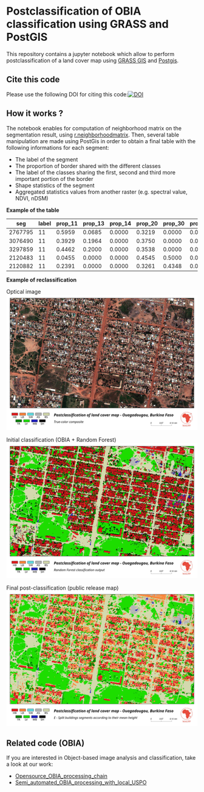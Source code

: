 # Postclassification of OBIA classification using GRASS and PostGIS

This repository contains a jupyter notebook which allow to perform postclassification of a land cover map using [GRASS GIS](https://grass.osgeo.org/) and [Postgis](https://postgis.net/). 

## Cite this code
Please use the following DOI for citing this code:[![DOI](https://zenodo.org/badge/123937139.svg)](https://zenodo.org/badge/latestdoi/123937139)

## How it works ?
The notebook enables for computation of neighborhood matrix on the segmentation result, using [r.neighborhoodmatrix](https://grass.osgeo.org/grass74/manuals/addons/r.neighborhoodmatrix.html). Then, several table manipulation are made using PostGis in order to obtain a final table with the following informations for each segment:

* The label of the segment
* The proportion of border shared with the different classes
* The label of the classes sharing the first, second and third more important portion of the border
* Shape statistics of the segment
* Aggregated statistics values from another raster (e.g. spectral value, NDVI, nDSM)

 __Example of the table__
  
|seg|label|prop_11|prop_13|prop_14|prop_20|prop_30|prop_31|prop_41|prop_51|first_label|second_label|third_label|area|perimeter|compact_circle|compact_square|fd|ndsm_min|ndsm_max|ndsm_mean|ndsm_stddev|ndsm_median|ndvi_min|ndvi_max|ndvi_mean|ndvi_stddev|ndvi_median|
|---|---|---|---|---|---|---|---|---|---|---|---|---|---|---|---|---|---|---|---|---|---|---|---|---|---|---|---|
|2767795|11|0.5959|0.0685|0.0000|0.3219|0.0000|0.0000|0.0000|0.0137|11|20|13|192|146|2.9723|0.3796|1.8958|-0.1790|2.0029|0.8118|0.7412|0.8244|-0.0152|0.3316|0.1104|0.0700|0.0963|
|3076490|11|0.3929|0.1964|0.0000|0.3750|0.0000|0.0357|0.0000|0.0000|11|20|13|65|56|1.9594|0.5759|1.9286|0.1255|2.0264|1.0716|0.5021|1.1273|0.0280|0.2473|0.1260|0.0491|0.1297|
|3297859|11|0.4462|0.2000|0.0000|0.3538|0.0000|0.0000|0.0000|0.0000|11|20|13|250|130|2.3194|0.4865|1.7631|-0.0016|2.7471|1.1398|0.8502|1.1866|-0.0352|0.1996|0.0734|0.0413|0.0801|
|2120483|11|0.0455|0.0000|0.0000|0.4545|0.5000|0.0000|0.0000|0.0000|30|20|11|16|22|1.5515|0.7273|2.2297|0.6039|1.3888|1.1740|0.1747|1.2379|0.0473|0.2025|0.1234|0.0493|0.1224|
|2120882|11|0.2391|0.0000|0.0000|0.3261|0.4348|0.0000|0.0000|0.0000|30|20|11|88|46|1.3833|0.8157|1.7102|-0.0305|0.3824|0.0150|0.0678|0.0000|-0.0135|0.3317|0.1105|0.0744|0.1011|



__Example of reclassification__

Optical image
![](Illustrations/Optical.jpg) 

Initial classification (OBIA + Random Forest)
![](Illustrations/RF_classifiication.jpg) 

Final post-classification (public release map)
![](Illustrations/Final_postclassif.jpg) 

## Related code (OBIA)
If you are interested in Object-based image analysis and classification, take a look at our work: 
- [Opensource_OBIA_processing_chain](https://github.com/tgrippa/Opensource_OBIA_processing_chain)
- [Semi_automated_OBIA_processing_with_local_USPO](https://github.com/tgrippa/Semi_automated_OBIA_processing_with_local_USPO)